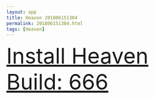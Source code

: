 ```yaml
---
layout: app
title: Heaven 201806151304
permalink: 201806151304.html
tags: [Heaven]
---
```

<div class="pure-g">
    <div class="pure-u-1-1" style="font-size: 4em">
        <a class="pure-button-primary" href="itms-services://?action=download-manifest&url=https%3A%2F%2Flitsungyisigono.github.io%2FTestScript%2Fmanifests%2F201806151304.plist"><i class="fa fa-download" aria-hidden="true"></i>Install Heaven Build: 666</a>
    </div>
</div>
